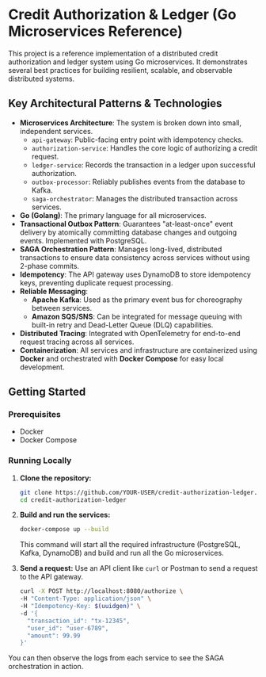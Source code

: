 # Credit Authorization & Ledger (Go Microservices Reference)

This project is a reference implementation of a distributed credit authorization and ledger system using Go microservices. It demonstrates several best practices for building resilient, scalable, and observable distributed systems.

## Key Architectural Patterns & Technologies

- **Microservices Architecture**: The system is broken down into small, independent services.
  - `api-gateway`: Public-facing entry point with idempotency checks.
  - `authorization-service`: Handles the core logic of authorizing a credit request.
  - `ledger-service`: Records the transaction in a ledger upon successful authorization.
  - `outbox-processor`: Reliably publishes events from the database to Kafka.
  - `saga-orchestrator`: Manages the distributed transaction across services.
- **Go (Golang)**: The primary language for all microservices.
- **Transactional Outbox Pattern**: Guarantees "at-least-once" event delivery by atomically committing database changes and outgoing events. Implemented with PostgreSQL.
- **SAGA Orchestration Pattern**: Manages long-lived, distributed transactions to ensure data consistency across services without using 2-phase commits.
- **Idempotency**: The API gateway uses DynamoDB to store idempotency keys, preventing duplicate request processing.
- **Reliable Messaging**:
  - **Apache Kafka**: Used as the primary event bus for choreography between services.
  - **Amazon SQS/SNS**: Can be integrated for message queuing with built-in retry and Dead-Letter Queue (DLQ) capabilities.
- **Distributed Tracing**: Integrated with OpenTelemetry for end-to-end request tracing across all services.
- **Containerization**: All services and infrastructure are containerized using **Docker** and orchestrated with **Docker Compose** for easy local development.

## Getting Started

### Prerequisites

- Docker
- Docker Compose

### Running Locally

1.  **Clone the repository:**
    ```sh
    git clone https://github.com/YOUR-USER/credit-authorization-ledger.git
    cd credit-authorization-ledger
    ```

2.  **Build and run the services:**
    ```sh
    docker-compose up --build
    ```
    This command will start all the required infrastructure (PostgreSQL, Kafka, DynamoDB) and build and run all the Go microservices.

3.  **Send a request:**
    Use an API client like `curl` or Postman to send a request to the API gateway.

    ```sh
    curl -X POST http://localhost:8080/authorize \
    -H "Content-Type: application/json" \
    -H "Idempotency-Key: $(uuidgen)" \
    -d '{
      "transaction_id": "tx-12345",
      "user_id": "user-6789",
      "amount": 99.99
    }'
    ```

You can then observe the logs from each service to see the SAGA orchestration in action.
